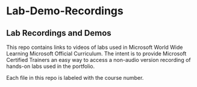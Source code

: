 # Lab-Demo-Recordings


## Lab Recordings and Demos

This repo contains links to videos of labs used in Microsoft World Wide Learning Microsoft Official Curriculum.
The intent is to provide Microsoft Certified Trainers an easy way to access a non-audio version recording of hands-on labs used in the portfolio.

Each file in this repo is labeled with the course number.
